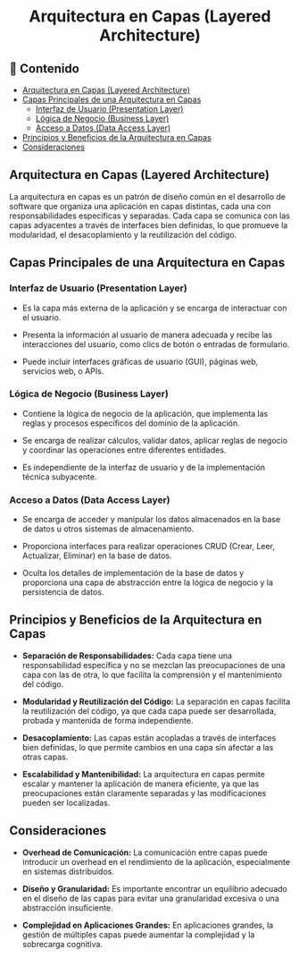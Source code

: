 <h1 align="center">Arquitectura en Capas (Layered Architecture)</h1>

<h2>📑 Contenido</h2>

- [Arquitectura en Capas (Layered Architecture)](#arquitectura-en-capas-layered-architecture)
- [Capas Principales de una Arquitectura en Capas](#capas-principales-de-una-arquitectura-en-capas)
  - [Interfaz de Usuario (Presentation Layer)](#interfaz-de-usuario-presentation-layer)
  - [Lógica de Negocio (Business Layer)](#lógica-de-negocio-business-layer)
  - [Acceso a Datos (Data Access Layer)](#acceso-a-datos-data-access-layer)
- [Principios y Beneficios de la Arquitectura en Capas](#principios-y-beneficios-de-la-arquitectura-en-capas)
- [Consideraciones](#consideraciones)

## Arquitectura en Capas (Layered Architecture)

La arquitectura en capas es un patrón de diseño común en el desarrollo de software que organiza una aplicación en capas distintas, cada una con responsabilidades específicas y separadas. Cada capa se comunica con las capas adyacentes a través de interfaces bien definidas, lo que promueve la modularidad, el desacoplamiento y la reutilización del código.

## Capas Principales de una Arquitectura en Capas

### Interfaz de Usuario (Presentation Layer)

- Es la capa más externa de la aplicación y se encarga de interactuar con el usuario.

- Presenta la información al usuario de manera adecuada y recibe las interacciones del usuario, como clics de botón o entradas de formulario.

- Puede incluir interfaces gráficas de usuario (GUI), páginas web, servicios web, o APIs.

### Lógica de Negocio (Business Layer)

- Contiene la lógica de negocio de la aplicación, que implementa las reglas y procesos específicos del dominio de la aplicación.

- Se encarga de realizar cálculos, validar datos, aplicar reglas de negocio y coordinar las operaciones entre diferentes entidades.

- Es independiente de la interfaz de usuario y de la implementación técnica subyacente.

### Acceso a Datos (Data Access Layer)

- Se encarga de acceder y manipular los datos almacenados en la base de datos u otros sistemas de almacenamiento.

- Proporciona interfaces para realizar operaciones CRUD (Crear, Leer, Actualizar, Eliminar) en la base de datos.

- Oculta los detalles de implementación de la base de datos y proporciona una capa de abstracción entre la lógica de negocio y la persistencia de datos.

## Principios y Beneficios de la Arquitectura en Capas

- **Separación de Responsabilidades:** Cada capa tiene una responsabilidad específica y no se mezclan las preocupaciones de una capa con las de otra, lo que facilita la comprensión y el mantenimiento del código.

- **Modularidad y Reutilización del Código:** La separación en capas facilita la reutilización del código, ya que cada capa puede ser desarrollada, probada y mantenida de forma independiente.

- **Desacoplamiento:** Las capas están acopladas a través de interfaces bien definidas, lo que permite cambios en una capa sin afectar a las otras capas.

- **Escalabilidad y Mantenibilidad:** La arquitectura en capas permite escalar y mantener la aplicación de manera eficiente, ya que las preocupaciones están claramente separadas y las modificaciones pueden ser localizadas.

## Consideraciones

- **Overhead de Comunicación:** La comunicación entre capas puede introducir un overhead en el rendimiento de la aplicación, especialmente en sistemas distribuidos.

- **Diseño y Granularidad:** Es importante encontrar un equilibrio adecuado en el diseño de las capas para evitar una granularidad excesiva o una abstracción insuficiente.

- **Complejidad en Aplicaciones Grandes:** En aplicaciones grandes, la gestión de múltiples capas puede aumentar la complejidad y la sobrecarga cognitiva.
